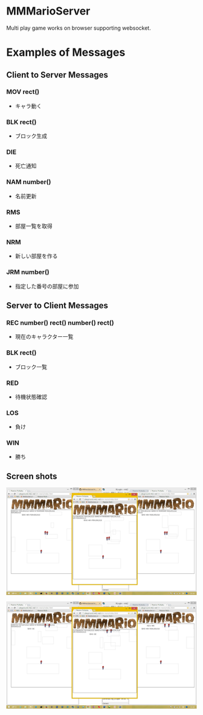 MMMarioServer
===================

Multi play game works on browser supporting websocket.

Examples of Messages
===

Client to Server Messages
---

### MOV rect()
- キャラ動く

### BLK rect()
- ブロック生成

### DIE
- 死亡通知

### NAM number()
- 名前更新

### RMS
- 部屋一覧を取得

### NRM
- 新しい部屋を作る

### JRM number()
- 指定した番号の部屋に参加

Server to Client Messages
---

### REC number() rect() number() rect()
- 現在のキャラクター一覧

### BLK rect()
- ブロック一覧

### RED
- 待機状態確認

### LOS
- 負け

### WIN
- 勝ち

## Screen shots

![ss1](https://raw.githubusercontent.com/mk2/MMMarioServer/master/doc/screenshot1.jpg)

![ss2](https://raw.githubusercontent.com/mk2/MMMarioServer/master/doc/screenshot2.jpg)
